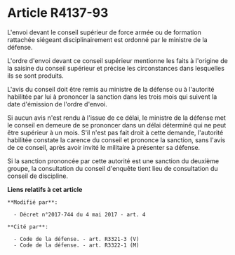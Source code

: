 # Article R4137-93

L'envoi devant le conseil supérieur de force armée ou de formation rattachée siégeant disciplinairement est ordonné par le
ministre de la défense.

L'ordre d'envoi devant ce conseil supérieur mentionne les faits à l'origine de la saisine du conseil supérieur et précise les
circonstances dans lesquelles ils se sont produits.

L'avis du conseil doit être remis au ministre de la défense ou à l'autorité habilitée par lui à prononcer la sanction dans
les trois mois qui suivent la date d'émission de l'ordre d'envoi.

Si aucun avis n'est rendu à l'issue de ce délai, le ministre de la défense met le conseil en demeure de se prononcer dans un
délai déterminé qui ne peut être supérieur à un mois. S'il n'est pas fait droit à cette demande, l'autorité habilitée
constate la carence du conseil et prononce la sanction, sans l'avis de ce conseil, après avoir invité le militaire à
présenter sa défense.

Si la sanction prononcée par cette autorité est une sanction du deuxième groupe, la consultation du conseil d'enquête tient
lieu de consultation du conseil de discipline.

**Liens relatifs à cet article**

	**Modifié par**:

	  - Décret n°2017-744 du 4 mai 2017 - art. 4

	**Cité par**:

	  - Code de la défense. - art. R3321-3 (V)
	  - Code de la défense. - art. R3322-1 (M)
